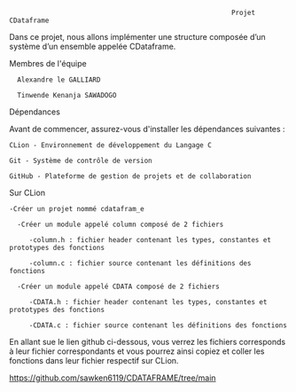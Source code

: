                                                             Projet CDataframe


Dans ce projet, nous allons implémenter une structure composée d’un système d’un ensemble appelée CDataframe. 


Membres de l'équipe 

      Alexandre le GALLIARD
  
      Tinwende Kenanja SAWADOGO


Dépendances
 
  Avant de commencer, assurez-vous d'installer les dépendances suivantes :
    
    CLion - Environnement de développement du Langage C
    
    Git - Système de contrôle de version
    
    GitHub - Plateforme de gestion de projets et de collaboration
  
  Sur CLion
  
    -Créer un projet nommé cdatafram_e
    
      -Créer un module appelé column composé de 2 fichiers
      
         -column.h : fichier header contenant les types, constantes et prototypes des fonctions 
         
         -column.c : fichier source contenant les définitions des fonctions 
         
      -Créer un module appelé CDATA composé de 2 fichiers
      
         -CDATA.h : fichier header contenant les types, constantes et prototypes des fonctions 
         
         -CDATA.c : fichier source contenant les définitions des fonctions
         
En allant sue le lien github ci-dessous, vous verrez les fichiers corresponds à leur fichier correspondants et vous pourrez ainsi copiez et coller les fonctions dans leur fichier respectif sur CLion.

https://github.com/sawken6119/CDATAFRAME/tree/main

